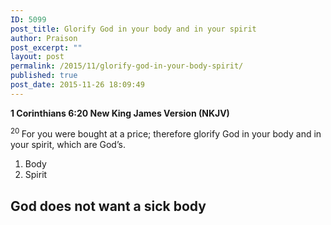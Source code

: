 ```yaml
---
ID: 5099
post_title: Glorify God in your body and in your spirit
author: Praison
post_excerpt: ""
layout: post
permalink: /2015/11/glorify-god-in-your-body-spirit/
published: true
post_date: 2015-11-26 18:09:49
---
```

<strong><span class="passage-display-bcv">1 Corinthians 6:20
</span><span class="passage-display-version">New King James Version (NKJV)</span></strong>

<span id="en-NKJV-28488" class="text 1Cor-6-20"><sup class="versenum">20 </sup>For you were bought at a price; therefore glorify God in your body and in your spirit, which are God’s.</span>
<ol>
	<li>Body</li>
	<li>Spirit</li>
</ol>
<h2><strong>God does not want a sick body</strong></h2>